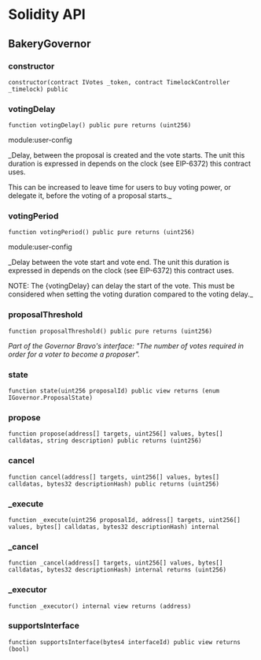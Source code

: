 # Solidity API

## BakeryGovernor

### constructor

```solidity
constructor(contract IVotes _token, contract TimelockController _timelock) public
```

### votingDelay

```solidity
function votingDelay() public pure returns (uint256)
```

module:user-config

_Delay, between the proposal is created and the vote starts. The unit this duration is expressed in depends
on the clock (see EIP-6372) this contract uses.

This can be increased to leave time for users to buy voting power, or delegate it, before the voting of a
proposal starts._

### votingPeriod

```solidity
function votingPeriod() public pure returns (uint256)
```

module:user-config

_Delay between the vote start and vote end. The unit this duration is expressed in depends on the clock
(see EIP-6372) this contract uses.

NOTE: The {votingDelay} can delay the start of the vote. This must be considered when setting the voting
duration compared to the voting delay._

### proposalThreshold

```solidity
function proposalThreshold() public pure returns (uint256)
```

_Part of the Governor Bravo's interface: _"The number of votes required in order for a voter to become a proposer"_._

### state

```solidity
function state(uint256 proposalId) public view returns (enum IGovernor.ProposalState)
```

### propose

```solidity
function propose(address[] targets, uint256[] values, bytes[] calldatas, string description) public returns (uint256)
```

### cancel

```solidity
function cancel(address[] targets, uint256[] values, bytes[] calldatas, bytes32 descriptionHash) public returns (uint256)
```

### _execute

```solidity
function _execute(uint256 proposalId, address[] targets, uint256[] values, bytes[] calldatas, bytes32 descriptionHash) internal
```

### _cancel

```solidity
function _cancel(address[] targets, uint256[] values, bytes[] calldatas, bytes32 descriptionHash) internal returns (uint256)
```

### _executor

```solidity
function _executor() internal view returns (address)
```

### supportsInterface

```solidity
function supportsInterface(bytes4 interfaceId) public view returns (bool)
```

